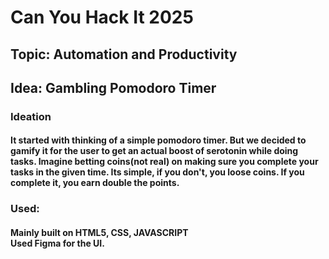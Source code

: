 <h1>Can You Hack It 2025</h1>
<h2>Topic: Automation and Productivity</h2>
<h2>Idea: Gambling Pomodoro Timer</h2>
<h3><b>Ideation<br></b></h3><h4>It started with thinking of a simple pomodoro timer. But we decided to gamify it for the user to get an actual boost of serotonin while doing tasks. Imagine betting coins(not real) on making sure you complete your tasks in the given time. Its simple, if you don't, you loose coins. If you complete it, you earn double the points.
</h4>
<h3>Used: </h3>
<h4> Mainly built on HTML5, CSS, JAVASCRIPT<br>Used Figma for the UI.</h4>
